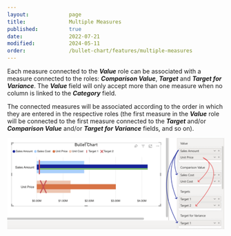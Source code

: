 ```yaml
---
layout:             page
title:              Multiple Measures
published:          true
date:               2022-07-21
modified:           2024-05-11
order:              /bullet-chart/features/multiple-measures
---
```

Each measure connected to the ***Value*** role can be associated with a measure connected to the roles: ***Comparison Value***, ***Target*** and ***Target for Variance***. The ***Value*** field will only accept more than one measure when no column is linked to the ***Category*** field.

The connected measures will be associated according to the order in which they are entered in the respective roles (the first measure in the ***Value*** role will be connected to the first measure connected to the ***Target*** and/or ***Comparison Value*** and/or ***Target for Variance*** fields, and so on). 

<img src="images/multiple-measures.png" width="700">